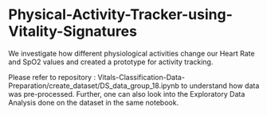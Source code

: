 # Physical-Activity-Tracker-using-Vitality-Signatures
We investigate how different physiological activities change our Heart Rate and SpO2 values and created a prototype for activity tracking.

Please refer to repository : Vitals-Classification-Data-Preparation/create_dataset/DS_data_group_18.ipynb to understand how data was pre-processed. Further, one can also look into the Exploratory Data Analysis done on the dataset in the same notebook. 
